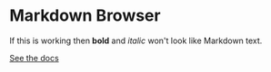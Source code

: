 # Markdown Browser
    
If this is working then **bold** and *italic* won't look like Markdown text.

[See the docs](doc/index.md)